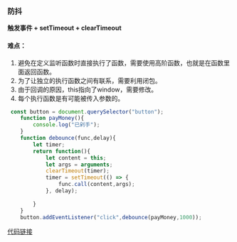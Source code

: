 ### 防抖

**触发事件 + setTimeout + clearTimeout**

#### 难点：

1. 避免在定义监听函数时直接执行了函数，需要使用高阶函数，也就是在函数里面返回函数。
2. 为了让独立的执行函数之间有联系，需要利用闭包。
3. 由于回调的原因，this指向了window，需要修改。
4. 每个执行函数是有可能被传入参数的。

```javascript
 const button = document.querySelector("button");
    function payMoney(){
        console.log("已剁手");
    }
    function debounce(func,delay){
        let timer;
        return function(){
            let content = this;
            let args = arguments;
            clearTimeout(timer);
            timer = setTimeout(() => {
                func.call(content,args);
            }, delay);
            
        }
    }
    button.addEventListener("click",debounce(payMoney,1000));
```



[代码链接](https://github.com/qulingyuan/ly_q/blob/c1f0c8321f9acccf04c6bc51a1721cc523f8e273/doc/javascript/code/debounce.html)

